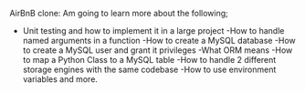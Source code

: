 AirBnB clone:
Am going to learn more about the following;
- Unit testing and how to implement it in a large project
-How to handle named arguments in a function
-How to create a MySQL database
-How to create a MySQL user and grant it privileges
-What ORM means
-How to map a Python Class to a MySQL table
-How to handle 2 different storage engines with the same codebase
-How to use environment variables and more.
